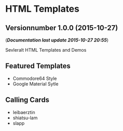 # HTML Templates
## Versionnumber 1.0.0 (2015-10-27)
(***Documentation last update 2015-10-27 20:55***)  

Sevleralt HTML Templates and Demos

## Featured Templates
* Commodore64 Style
* Google Material Sytle

## Calling Cards
* leibaerztin
* shiatsu-lam
* slapp
